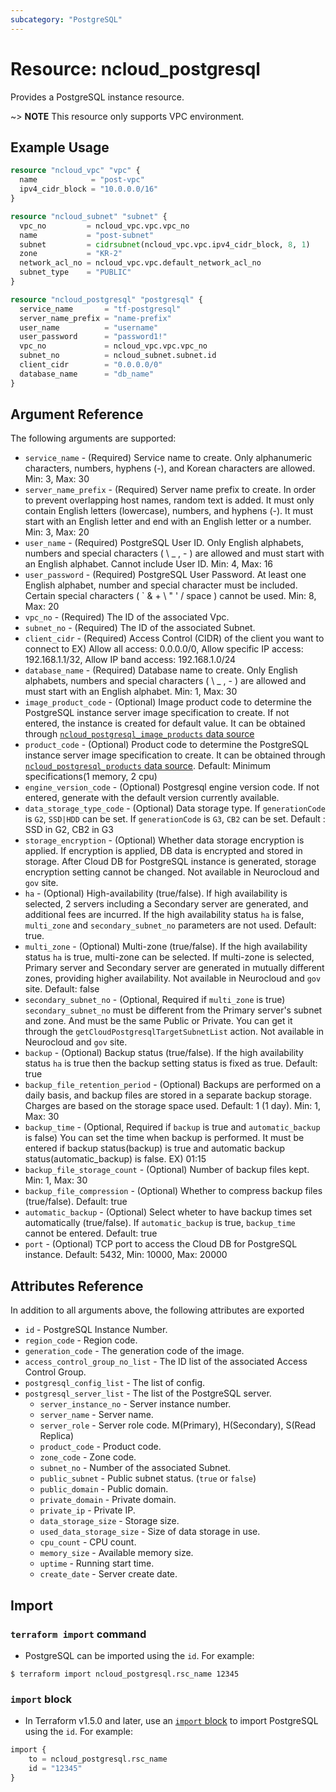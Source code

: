 ```yaml
---
subcategory: "PostgreSQL"
---
```


# Resource: ncloud_postgresql

Provides a PostgreSQL instance resource.

~> **NOTE** This resource only supports VPC environment.

## Example Usage

```terraform
resource "ncloud_vpc" "vpc" {
  name            = "post-vpc"
  ipv4_cidr_block = "10.0.0.0/16"
}

resource "ncloud_subnet" "subnet" {
  vpc_no         = ncloud_vpc.vpc.vpc_no
  name           = "post-subnet"
  subnet         = cidrsubnet(ncloud_vpc.vpc.ipv4_cidr_block, 8, 1)
  zone           = "KR-2"
  network_acl_no = ncloud_vpc.vpc.default_network_acl_no
  subnet_type    = "PUBLIC"
}

resource "ncloud_postgresql" "postgresql" {
  service_name       = "tf-postgresql"
  server_name_prefix = "name-prefix"
  user_name          = "username"
  user_password      = "password1!"
  vpc_no             = ncloud_vpc.vpc.vpc_no
  subnet_no          = ncloud_subnet.subnet.id
  client_cidr        = "0.0.0.0/0"
  database_name      = "db_name"
}
```

## Argument Reference

The following arguments are supported:

* `service_name` - (Required) Service name to create. Only alphanumeric characters, numbers, hyphens (-), and Korean characters are allowed. Min: 3, Max: 30
* `server_name_prefix` - (Required) Server name prefix to create. In order to prevent overlapping host names, random text is added. It must only contain English letters (lowercase), numbers, and hyphens (-). It must start with an English letter and end with an English letter or a number. Min: 3, Max: 20
* `user_name` - (Required) PostgreSQL User ID. Only English alphabets, numbers and special characters ( \ _ , - ) are allowed and must start with an English alphabet. Cannot include User ID. Min: 4, Max: 16
* `user_password` - (Required) PostgreSQL User Password. At least one English alphabet, number and special character must be included. Certain special characters ( ` & + \ " ' / space ) cannot be used. Min: 8, Max: 20
* `vpc_no` - (Required) The ID of the associated Vpc.
* `subnet_no` - (Required) The ID of the associated Subnet.
* `client_cidr` - (Required) Access Control (CIDR) of the client you want to connect to EX) Allow all access: 0.0.0.0/0, Allow specific IP access: 192.168.1.1/32, Allow IP band access: 192.168.1.0/24
* `database_name` - (Required) Database name to create. Only English alphabets, numbers and special characters ( \ _ , - ) are allowed and must start with an English alphabet. Min: 1, Max: 30
* `image_product_code` - (Optional) Image product code to determine the PostgreSQL instance server image specification to create. If not entered, the instance is created for default value. It can be obtained through [`ncloud_postgresql_image_products` data source](../data-sources/postgresql_image_products.md)
* `product_code` - (Optional) Product code to determine the PostgreSQL instance server image specification to create. It can be obtained through [`ncloud_postgresql_products` data source](../data-sources/postgresql_products.md). Default: Minimum specifications(1 memory, 2 cpu)
* `engine_version_code` - (Optional) Postgresql engine version code. If not entered, generate with the default version currently available.
* `data_storage_type_code` - (Optional) Data storage type. If `generationCode` is `G2`, `SSD|HDD` can be set. If `generationCode` is `G3`, `CB2` can be set. Default : SSD in G2, CB2 in G3
* `storage_encryption` - (Optional) Whether data storage encryption is applied. If encryption is applied, DB data is encrypted and stored in storage. After Cloud DB for PostgreSQL instance is generated, storage encryption setting cannot be changed. Not available in Neurocloud and `gov` site.
* `ha` - (Optional) High-availability (true/false). If high availability is selected, 2 servers including a Secondary server are generated, and additional fees are incurred. If the high availability status `ha` is false, `multi_zone` and `secondary_subnet_no` parameters are not used. Default: true.
* `multi_zone` - (Optional) Multi-zone (true/false). If the high availability status `ha` is true, multi-zone can be selected. If multi-zone is selected, Primary server and Secondary server are generated in mutually different zones, providing higher availability. Not available in Neurocloud and `gov` site. Default: false
* `secondary_subnet_no` - (Optional, Required if `multi_zone` is true) `secondary_subnet_no` must be different from the Primary server's subnet and zone. And must be the same Public or Private. You can get it through the `getCloudPostgresqlTargetSubnetList` action. Not available in Neurocloud and `gov` site.
* `backup` - (Optional) Backup status (true/false). If the high availability status `ha` is true then the backup setting status is fixed as true. Default: true
* `backup_file_retention_period` - (Optional) Backups are performed on a daily basis, and backup files are stored in a separate backup storage. Charges are based on the storage space used. Default: 1 (1 day). Min: 1, Max: 30
* `backup_time` - (Optional, Required if `backup` is true and `automatic_backup` is false) You can set the time when backup is performed. It must be entered if backup status(backup) is true and automatic backup status(automatic_backup) is false. EX) 01:15 
* `backup_file_storage_count` - (Optional) Number of backup files kept. Min: 1, Max: 30
* `backup_file_compression` - (Optional) Whether to compress backup files (true/false). Default: true
* `automatic_backup` - (Optional) Select wheter to have backup times set automatically (true/false). If `automatic_backup` is true, `backup_time` cannot be entered. Default: true
* `port` - (Optional) TCP port to access the Cloud DB for PostgreSQL instance. Default: 5432, Min: 10000, Max: 20000

## Attributes Reference

In addition to all arguments above, the following attributes are exported

* `id` - PostgreSQL Instance Number. 
* `region_code` - Region code.
* `generation_code` - The generation code of the image.
* `access_control_group_no_list` - The ID list of the associated Access Control Group.
* `postgresql_config_list` - The list of config.
* `postgresql_server_list` - The list of the PostgreSQL server.
  * `server_instance_no` - Server instance number.
  * `server_name` - Server name.
  * `server_role` - Server role code. M(Primary), H(Secondary), S(Read Replica)
  * `product_code` - Product code.
  * `zone_code` - Zone code.
  * `subnet_no` - Number of the associated Subnet.
  * `public_subnet` - Public subnet status. (`true` or `false`)
  * `public_domain` - Public domain.
  * `private_domain` - Private domain.
  * `private_ip` - Private IP.
  * `data_storage_size` - Storage size.
  * `used_data_storage_size` - Size of data storage in use.
  * `cpu_count` - CPU count.
  * `memory_size` - Available memory size.
  * `uptime` - Running start time.
  * `create_date` - Server create date.

## Import

### `terraform import` command

* PostgreSQL can be imported using the `id`. For example:

```console
$ terraform import ncloud_postgresql.rsc_name 12345
```

### `import` block

* In Terraform v1.5.0 and later, use an [`import` block](https://developer.hashicorp.com/terraform/language/import) to import PostgreSQL using the `id`. For example:

```terraform
import {
    to = ncloud_postgresql.rsc_name
    id = "12345"
}
```
